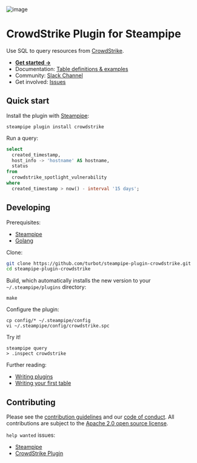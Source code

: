 ![image](https://hub.steampipe.io/images/plugins/turbot/crowdstrike-social-graphic.png)

# CrowdStrike Plugin for Steampipe

Use SQL to query resources from [CrowdStrike](https://crowdstrike.com/).

- **[Get started →](https://hub.steampipe.io/plugins/turbot/crowdstrike)**
- Documentation: [Table definitions & examples](https://hub.steampipe.io/plugins/turbot/crowdstrike/tables)
- Community: [Slack Channel](https://steampipe.io/community/join)
- Get involved: [Issues](https://github.com/turbot/steampipe-plugin-crowdstrike/issues)

## Quick start

Install the plugin with [Steampipe](https://steampipe.io):

```shell
steampipe plugin install crowdstrike
```

Run a query:

```sql
select
  created_timestamp,
  host_info -> 'hostname' AS hostname,
  status
from
  crowdstrike_spotlight_vulnerability
where
  created_timestamp > now() - interval '15 days';
```

## Developing

Prerequisites:

- [Steampipe](https://steampipe.io/downloads)
- [Golang](https://golang.org/doc/install)

Clone:

```sh
git clone https://github.com/turbot/steampipe-plugin-crowdstrike.git
cd steampipe-plugin-crowdstrike
```

Build, which automatically installs the new version to your `~/.steampipe/plugins` directory:

```
make
```

Configure the plugin:

```
cp config/* ~/.steampipe/config
vi ~/.steampipe/config/crowdstrike.spc
```

Try it!

```
steampipe query
> .inspect crowdstrike
```

Further reading:

- [Writing plugins](https://steampipe.io/docs/develop/writing-plugins)
- [Writing your first table](https://steampipe.io/docs/develop/writing-your-first-table)

## Contributing

Please see the [contribution guidelines](https://github.com/turbot/steampipe/blob/main/CONTRIBUTING.md) and our [code of conduct](https://github.com/turbot/steampipe/blob/main/CODE_OF_CONDUCT.md). All contributions are subject to the [Apache 2.0 open source license](https://github.com/turbot/steampipe-plugin-crowdstrike/blob/main/LICENSE).

`help wanted` issues:

- [Steampipe](https://github.com/turbot/steampipe/labels/help%20wanted)
- [CrowdStrike Plugin](https://github.com/turbot/steampipe-plugin-crowdstrike/labels/help%20wanted)
